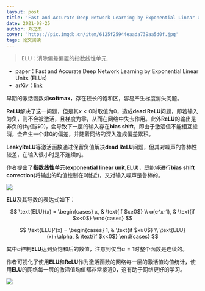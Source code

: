 ```yaml
---
layout: post
title: 'Fast and Accurate Deep Network Learning by Exponential Linear Units (ELUs)'
date: 2021-08-25
author: 郑之杰
cover: 'https://pic.imgdb.cn/item/6125f25944eaada739aa5d0f.jpg'
tags: 论文阅读
---
```


> ELU：消除偏差偏置的指数线性单元.

- paper：Fast and Accurate Deep Network Learning by Exponential Linear Units (ELUs)
- arXiv：[link](https://arxiv.org/abs/1511.07289)


早期的激活函数如**softmax**，存在较长的饱和区，容易产生梯度消失问题。

**ReLU**解决了这一问题，但是其$x<0$时取值为$0$，造成**dead ReLU**问题，即若输入为负，则不会被激活，且梯度为零，从而在网络中失去作用。此外**ReLU**的输出是非负的(均值非$0$)，会导致下一层的输入存在**bias shift**，即由于激活值不能相互抵消，会产生一个非$0$的偏差，并随着网络的深入造成偏差累积。

**LeakyReLU**等激活函数通过保留负值解决**dead ReLU**问题，但其对噪声的鲁棒性较差，在输入很小时是不连续的。

作者提出了**指数线性单元**(**exponential linear unit,ELU**)，既能够进行**bias shift correction**(将输出的均值控制在$0$附近)，又对输入噪声是鲁棒的。

![](https://pic.imgdb.cn/item/6125f4ee44eaada739b2929e.jpg)

**ELU**及其导数的表达式如下：

$$
        \text{ELU}(x) =
        \begin{cases}
        x,  & \text{if $x≥0$} \\
        α(e^x-1), & \text{if $x<0$}
        \end{cases}
$$

$$
        \text{ELU}'(x) =
        \begin{cases}
        1,  & \text{if $x≥0$} \\
        \text{ELU}(x)+\alpha, & \text{if $x<0$}
        \end{cases}
$$

其中$\alpha$控制**ELU**达到负饱和后的数值，注意到仅当$\alpha=1$时整个函数是连续的。

作者可视化了使用**ELU**和**ReLU**作为激活函数的网络每一层的激活值均值统计，使用**ELU**的网络每一层的激活值均值都非常接近$0$，这有助于网络更好的学习。

![](https://pic.imgdb.cn/item/6125fd0c44eaada739cc2200.jpg)